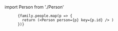import Person from './Person'


          {family.people.map(p => {
            return (<Person person={p} key={p.id} /> )
          })}